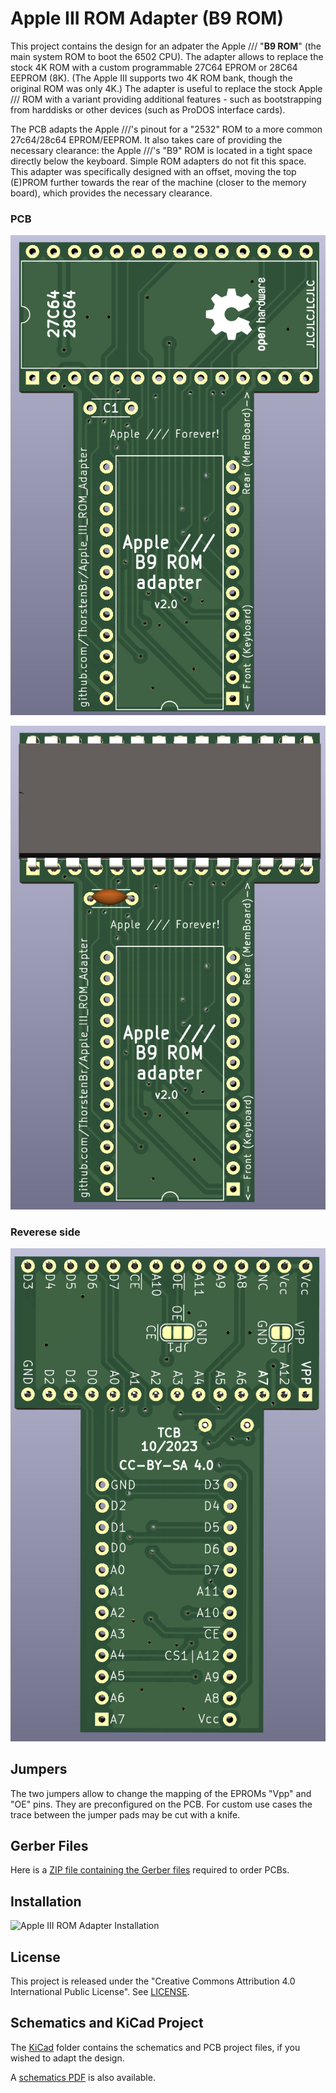# Apple III ROM Adapter (B9 ROM)
This project contains the design for an adpater the Apple /// "**B9 ROM**" (the main system ROM to boot the 6502 CPU).
The adapter allows to replace the stock 4K ROM with a custom programmable 27C64 EPROM or 28C64 EEPROM (8K).
(The Apple III supports two 4K ROM bank, though the original ROM was only 4K.)
The adapter is useful to replace the stock Apple /// ROM with a variant providing additional features - such as bootstrapping from
harddisks or other devices (such as ProDOS interface cards).

The PCB adapts the Apple ///'s pinout for a "2532" ROM to a more common 27c64/28c64 EPROM/EEPROM.
It also takes care of providing the necessary clearance: the Apple ///'s "B9" ROM is located in a tight space directly below the keyboard. Simple ROM adapters do not fit this space. This adapter was specifically designed with an offset, moving the top (E)PROM further towards the rear of the machine (closer to the memory board), which provides the necessary clearance.

### PCB ###
![Apple III ROM Adapter PCB](Images/Apple_III_ROM_Adapter-2.png)

![Apple III ROM Adapter PCB](Images/Apple_III_ROM_Adapter-1.png)

### Reverese side ###

![Apple III ROM Adapter PCB](Images/Apple_III_ROM_Adapter-3.png)

## Jumpers ##
The two jumpers allow to change the mapping of the EPROMs "Vpp" and "OE" pins. They are preconfigured on the PCB.
For custom use cases the trace between the jumper pads may be cut with a knife.

## Gerber Files ##
Here is a [ZIP file containing the Gerber files](Gerber/Apple_III_ROM_Adapter-v2.0.zip) required to order PCBs.

## Installation

![Apple III ROM Adapter Installation](Photos/A3ROM_adapter.jpg)

## License
This project is released under the "Creative Commons Attribution 4.0 International Public License". See [LICENSE](LICENSE).

## Schematics and KiCad Project
The [KiCad](KiCad/) folder contains the schematics and PCB project files, if you wished to adapt the design.

A [schematics PDF](KiCad/Apple_III_ROM_Adapter-Schematics.pdf) is also available.

